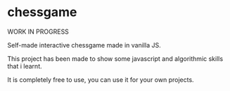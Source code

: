 # chessgame
WORK IN PROGRESS

Self-made interactive chessgame made in vanilla JS.

This project has been made to show some javascript and algorithmic skills that i learnt.

It is completely free to use, you can use it for your own projects.
